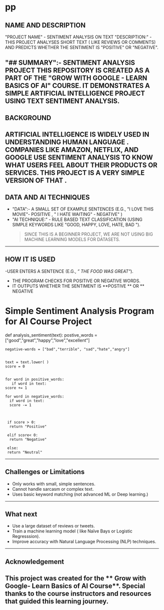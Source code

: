 # pp
##  NAME AND DESCRIPTION
"PROJECT NAME" - SENTIMENT ANALYSIS ON TEXT 
"DESCRIPTION:" - THIS PROJECT ANALYSES SHORT TEXT ( LIKE REVIEWS OR COMMENTS) AND PREDICTS WHETHER THE SENTIMENT IS "POSITIVE" OR "NEGATIVE".

"## SUMMARY":-
  SENTIMENT ANALYSIS PROJECT
THIS REPOSITORY IS CREATED AS A PART OF THE "GROW WITH GOOGLE - LEARN BASICS OF AI" COURSE.
IT DEMONSTRATES A SIMPLE ARTIFICIAL INTELLIGENCE PROJECT USING TEXT SENTIMENT ANALYSIS.
-----------------------

##  BACKGROUND
ARTIFICIAL INTELLIGENCE IS WIDELY USED IN UNDERSTANDING HUMAN LANGUAGE . COMPANIES LIKE AMAZON, NETFLIX, AND GOOGLE USE SENTIMENT ANALYSIS TO KNOW WHAT USERS FEEL ABOUT THEIR PRODUCTS OR SERVICES.
THIS PROJECT IS A VERY SIMPLE VERSION OF THAT . 
-------------

##  DATA AND AI TECHNIQUES
- "DATA":- A SMALL SET OF EXAMPLE SENTENCES (E.G., "I LOVE THIS MOVIE"- POSITIVE ,  " I HATE WAITING" - NEGATIVE" )
- "AI TECHNIQUE:" - RULE BASED TEXT CLASSIFICATION (USING SIMPLE KEYWORDS LIKE "GOOD, HAPPY, LOVE, HATE, BAD ").
  > SINCE THIS IS A BEGINNER PROJECT, WE ARE NOT USING BIG MACHINE LEARNING MODELS FOR DATASETS.
--------------

##  HOW IT IS USED 
-USER ENTERS A SENTENCE  (E.G.,  *” THE FOOD WAS GREAT”*).
- THE PROGRAM CHECKS FOR POSITIVE OR NEGATIVE WORDS.
- IT OUTPUTS WHETHER THE SENTIMENT IS **POSTIVE ** OR ** NEGATIVE


# Simple Sentiment Analysis Program for AI Course Project


def analysis_sentiment(text):
    postive_words = ["good","great","happy","love","excellent"]
    
    negative-words = ["bad","terrible", "sad","hate","angry"]


    text = text.lower( )
    score = 0
    

    for word in positive_words:
       if word in text:
	score += 1

    for word in negative_words:
      if word in text:
      score -= 1

  

     if score > 0:
      return "Positive"
     
     elif score< 0:
      return "Negative"

     else:
     return "Neutral"
--------------

##   Challenges or Limitations
-	Only works with small, simple sentences.
-	Cannot handle sarcasm or complex text.
-	Uses basic keyword matching (not advanced ML or Deep learning.)
------------

##  What  next
-	Use a large dataset of reviews or  tweets.
-	Train a machine learning model ( like Naïve Bays or Logistic Regresssion).
-	Improve accuracy with Natural Language Processing (NLP) techniques.

--------------
##  Acknowledgement
This project was created for the  ** Grow with Google- Learn Basics of AI Course**.
Special thanks to the course instructors and resources that guided this learning journey.
--------------

  
